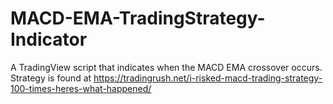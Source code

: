 # MACD-EMA-TradingStrategy-Indicator
A TradingView script that indicates when the MACD EMA crossover occurs. Strategy is found at https://tradingrush.net/i-risked-macd-trading-strategy-100-times-heres-what-happened/
